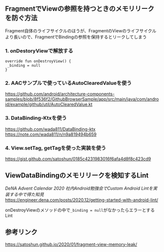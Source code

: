 ## FragmentでViewの参照を持つときのメモリリークを防ぐ方法		
 Fragment自体のライフサイクルのほうが、FragmentのViewのライフサイクルより長いので、FragmentでBindingの参照を保持するとリークしてしまう  		

  ### 1. onDestoryViewで解放する		

  ```		
 override fun onDestroyView() {		
   _binding = null		
 }		
 ```		

  ### 2. AACサンプルで使っているAutoClearedValueを使う		
 https://github.com/android/architecture-components-samples/blob/8f536f2/GithubBrowserSample/app/src/main/java/com/android/example/github/util/AutoClearedValue.kt		

  ### 3. DataBinding-Ktxを使う		
 https://github.com/wada811/DataBinding-ktx  		
 https://note.com/wada811/n/n9a819494b659		

  ### 4. View.setTag, getTagを使った実装を使う		
 https://gist.github.com/satoshun/0185c4231983016f6afa4d8f8c423cd9		

  ## ViewDataBindingのメモリリークを検知するLint		
 *DeNA Advent Calendar 2020 社内Android勉強会でCustom Android Lintを実装する中で得た知見*  		
 https://engineer.dena.com/posts/2020.12/getting-started-with-android-lint/		

  onDestroyViewのメソッドの中で`_binding = null`がなかったらエラーとするLint		

  ## 参考リンク		
 https://satoshun.github.io/2020/01/fragment-view-memory-leak/
